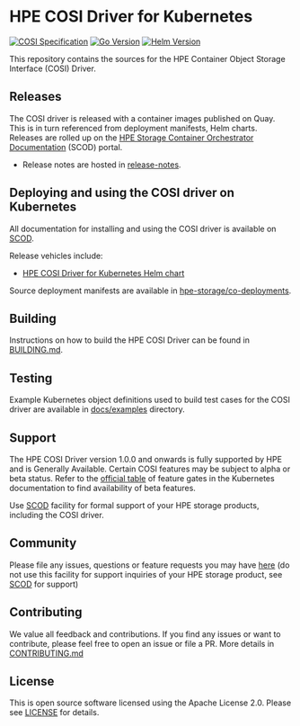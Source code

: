 # HPE COSI Driver for Kubernetes

[![COSI Specification](https://img.shields.io/badge/COSI_Specification-v1alpha1-green)](https://github.com/kubernetes-sigs/container-object-storage-interface-spec/tree/v0.1.0)
[![Go Version](https://img.shields.io/badge/Go_version-v1.22-blue)](https://tip.golang.org/doc/go1.22)
[![Helm Version](https://img.shields.io/badge/Helm_version-v3-navy)](https://helm.sh/docs/intro/install/)

This repository contains the sources for the HPE Container Object Storage Interface (COSI) Driver.

## Releases

The COSI driver is released with a container images published on Quay. This is in turn referenced from deployment manifests, Helm charts. Releases are rolled up on the [HPE Storage Container Orchestrator Documentation](https://scod.hpedev.io/cosi_driver/index.html#compatibility_and_support) (SCOD) portal.

- Release notes are hosted in [release-notes](release-notes).

## Deploying and using the COSI driver on Kubernetes

All documentation for installing and using the COSI driver is available on [SCOD](https://scod.hpedev.io/cosi_driver/deployment.html).

Release vehicles include:

- [HPE COSI Driver for Kubernetes Helm chart](https://artifacthub.io/packages/helm/hpe-storage/hpe-cosi-driver)

Source deployment manifests are available in [hpe-storage/co-deployments](https://github.com/hpe-storage/co-deployments).

## Building

Instructions on how to build the HPE COSI Driver can be found in [BUILDING.md](BUILDING.md).

## Testing

Example Kubernetes object definitions used to build test cases for the COSI driver are available in [docs/examples](docs/examples) directory.

## Support

The HPE COSI Driver version 1.0.0 and onwards is fully supported by HPE and is Generally Available. Certain COSI features may be subject to alpha or beta status. Refer to the [official table](https://kubernetes.io/docs/reference/command-line-tools-reference/feature-gates/) of feature gates in the Kubernetes documentation to find availability of beta features.

Use [SCOD](https://scod.hpedev.io/legal/support) facility for formal support of your HPE storage products, including the COSI driver.

## Community

Please file any issues, questions or feature requests you may have [here](https://github.com/hpe-storage/cosi-driver/issues) (do not use this facility for support inquiries of your HPE storage product, see [SCOD](https://scod.hpedev.io/legal/support) for support)

## Contributing

We value all feedback and contributions. If you find any issues or want to contribute, please feel free to open an issue or file a PR. More details in [CONTRIBUTING.md](CONTRIBUTING.md)

## License

This is open source software licensed using the Apache License 2.0. Please see [LICENSE](LICENSE) for details.
